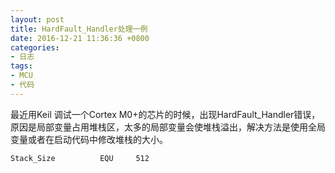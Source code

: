 ```yaml
---
layout: post
title: HardFault_Handler处理一例
date: 2016-12-21 11:36:36 +0800
categories:
- 日志
tags:
- MCU
- 代码
---
```


最近用Keil 调试一个Cortex M0+的芯片的时候，出现HardFault_Handler错误，原因是局部变量占用堆栈区，太多的局部变量会使堆栈溢出，解决方法是使用全局变量或者在启动代码中修改堆栈的大小。   

    Stack_Size          EQU     512
    
  	
